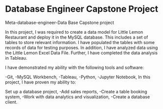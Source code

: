 # Database Engineer Capstone Project

Meta-database-engineer-Data Base Capstone project

In this project, I was required to create a data model for Little Lemon Restaurant and deploy it in the MySQL database. This includes a set of tables to store relevant information. I have populated the tables with some records of data for testing purposes. In addition, I have analyzed data using the Little Lemon Excel Data File. Further, I have completed the data analysis in Tableau.

I have demonstrated my ability with the following tools and software:

-Git,
-MySQL Workbench,
-Tableau,
-Python,
-Jupyter Notebook,
In this project, I have proven my ability to:

Set up a database project,
-Add sales reports,
-Create a table booking system,
-Work with data analytics and visualization,
-Create a database client.

  
